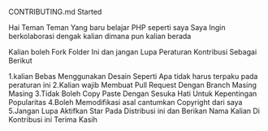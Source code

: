 CONTRIBUTING.md Started

Hai Teman Teman Yang baru belajar PHP seperti saya 
Saya Ingin berkolaborasi dengak kalian dimana pun kalian berada

Kalian boleh Fork Folder Ini dan jangan Lupa Peraturan Kontribusi Sebagai Berikut 

1.kalian Bebas Menggunakan Desain Seperti Apa tidak harus terpaku pada peraturan ini
2.Kalian wajib Membuat Pull Request Dengan Branch Masing Masing 
3.Tidak Boleh Copy Paste Dengan Sesuka Hati Untuk Kepentingan Popularitas 
4.Boleh Memodifikasi asal cantumkan Copyright dari saya
5.Jangan Lupa Aktifkan Star Pada Distribusi ini dan Berikan Nama Kalian Di Kontribusi ini
Terima Kasih
